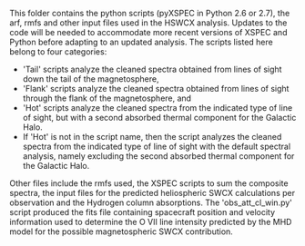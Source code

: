 This folder contains the python scripts (pyXSPEC in Python 2.6 or 2.7), the arf, rmfs and other input files used in the HSWCX analysis. Updates to the code will be needed to accommodate more recent versions of XSPEC and Python before adapting to an updated analysis. The scripts listed here belong to four categories:

- 'Tail' scripts analyze the cleaned spectra obtained from lines of sight down the tail of the magnetosphere,
- 'Flank' scripts analyze the cleaned spectra obtained from lines of sight through the flank of the magnetosphere, and
- 'Hot' scripts analyze the cleaned spectra from the indicated type of line of sight, but with a second absorbed thermal component for the Galactic Halo.
- If 'Hot' is not in the script name, then the script analyzes the cleaned spectra from the indicated type of line of sight with the default spectral analysis, namely excluding the second absorbed thermal component for the Galactic Halo.

Other files include the rmfs used, the XSPEC scripts to sum the composite spectra, the input files for the predicted heliospheric SWCX calculations per observation and the Hydrogen column absorptions. The 'obs_att_cl_win.py' script produced the fits file containing spacecraft position and velocity information used to determine the O VII line intensity predicted by the MHD model for the possible magnetospheric SWCX contribution.
